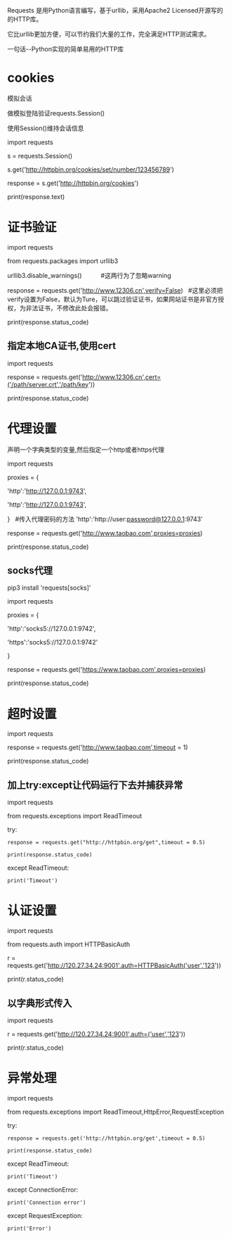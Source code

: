 Requests 是用Python语言编写，基于urllib，采用Apache2 Licensed开源写的的HTTP库。

它比urllib更加方便，可以节约我们大量的工作，完全满足HTTP测试需求。

一句话--Python实现的简单易用的HTTP库



# cookies

模拟会话

做模拟登陆验证requests.Session()

使用Session()维持会话信息

import requests

s = requests.Session()

s.get('http://httpbin.org/cookies/set/number/123456789')

response = s.get('http://httpbin.org/cookies')

print(response.text)

# 证书验证

import requests

from requests.packages import urllib3

urllib3.disable_warnings()           #这两行为了忽略warning

response = requests.get('http://www.12306.cn',verify=False)   #这里必须把verify设置为False，默认为Ture，可以跳过验证证书，如果网站证书是非官方授权，为非法证书，不修改此处会报错。

print(response.status_code)


## 指定本地CA证书,使用cert
import requests

response = requests.get('http://www.12306.cn',cert=('/path/server.crt','/path/key'))

print(response.status_code)


# 代理设置
声明一个字典类型的变量,然后指定一个http或者https代理

import requests

proxies = {
    
   'http':'http://127.0.0.1:9743',
    
   'http':'http://127.0.0.1:9743',

}    #传入代理密码的方法 'http':'http://user:password@127.0.0.1:9743'

response = requests.get('http://www.taobao.com',proxies=proxies)

print(response.status_code)

## socks代理
pip3 install 'requests[socks]'

import requests

proxies = {

   'http':'socks5://127.0.0.1:9742',
   
   'https':'socks5://127.0.0.1:9742'
   
}

response = requests.get('https://www.taobao.com',proxies=proxies)

print(response.status_code)

# 超时设置
import requests

response = requests.get('http://www.taobao.com',timeout = 1)

print(response.status_code)

## 加上try:except让代码运行下去并捕获异常
import requests

from requests.exceptions import ReadTimeout

try:
    
    response = requests.get("http://httpbin.org/get",timeout = 0.5)
    
    print(response.status_code)
    
except ReadTimeout:
    
    print('Timeout')

# 认证设置
import requests

from requests.auth import HTTPBasicAuth

r = requests.get('http://120.27.34.24:9001'.auth=HTTPBasicAuth('user','123'))

print(r.status_code)

## 以字典形式传入

import requests

r = requests.get('http://120.27.34.24:9001',auth=('user','123'))

print(r.status_code)

# 异常处理
import requests

from requests.exceptions import ReadTimeout,HttpError,RequestException

try:
    
    response = requests.get('http://httpbin.org/get',timeout = 0.5)
    
    print(response.status_code)

except ReadTimeout:
    
    print('Timeout')
    
except ConnectionError:
    
    print('Connection error')
    
except RequestException:

    print('Error')

